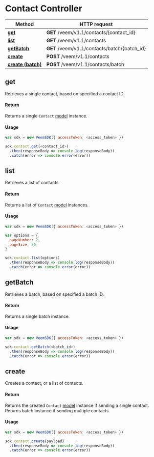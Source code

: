 # Contact Controller

Method | HTTP request
------------- | -------------
[**get**](contact.md#get) | **GET** /veem/v1.1/contacts/{contact_id}
[**list**](contact.md#list) | **GET** /veem/v1.1/contacts
[**getBatch**](contact.md#getBatch) | **GET** /veem/v1.1/contacts/batch/{batch_id}
[**create**](contact.md#create) | **POST** /veem/v1.1/contacts
[**create (batch)**](contact.md#create) | **POST** /veem/v1.1/contacts/batch

## get

Retrieves a single contact, based on specified a contact ID.

#### Return

Returns a single `Contact` [model](../lib/models/contact-response.js) instance.

#### Usage

```javascript
var sdk = new VeemSDK({ accessToken: <access_token> })

sdk.contact.get(<contact_id>)
  .then(responseBody => console.log(responseBody))
  .catch(error => console.error(error))
```

## list

Retrieves a list of contacts.

#### Return

Returns a list of `Contact` [model](../lib/models/contact-response.js) instances.

#### Usage

```javascript
var sdk = new VeemSDK({ accessToken: <access_token> })

var options = {
  pageNumber: 2,
  pageSize: 50,
}

sdk.contact.list(options)
  .then(responseBody => console.log(responseBody))
  .catch(error => console.error(error))
```

## getBatch

Retrieves a batch, based on specified a batch ID.

#### Return

Returns a single batch instance.

#### Usage

```javascript
var sdk = new VeemSDK({ accessToken: <access_token> })

sdk.contact.getBatch(<batch_id>)
  .then(responseBody => console.log(responseBody))
  .catch(error => console.error(error))
```

## create

Creates a contact, or a list of contacts.

#### Return

Returns the created `Contact` [model](../lib/models/contact-response.js) instance if sending a single contact.
Returns batch instance if sending multiple contacts.

#### Usage

```javascript
var sdk = new VeemSDK({ accessToken: <access_token> })

sdk.contact.create(payload)
  .then(responseBody => console.log(responseBody))
  .catch(error => console.error(error))
```
